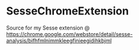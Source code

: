 # SesseChromeExtension

Source for my Sesse extension @ https://chrome.google.com/webstore/detail/sesse-analysis/bifhfmlnimmkleegfinieegidihkbjml
